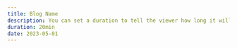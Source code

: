 ```yaml
---
title: Blog Name
description: You can set a duration to tell the viewer how long it will take to watch it。
duration: 20min
date: 2023-05-01
---
```

